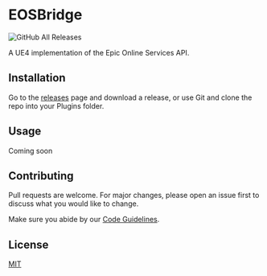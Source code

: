 # EOSBridge

![GitHub All Releases](https://img.shields.io/github/downloads/trdwll/EOSBridge/total?label=total%20downloads&style=flat-square) 

A UE4 implementation of the Epic Online Services API. 


## Installation

Go to the [releases](https://github.com/trdwll/EOSBridge/releases) page and download a release, or use Git and clone the repo into your Plugins folder.


## Usage

Coming soon


## Contributing
Pull requests are welcome. For major changes, please open an issue first to discuss what you would like to change.

Make sure you abide by our [Code Guidelines](https://github.com/trdwll/EOSBridge/blob/main/CODEGUIDELINES.md).

## License
[MIT](https://choosealicense.com/licenses/mit/)